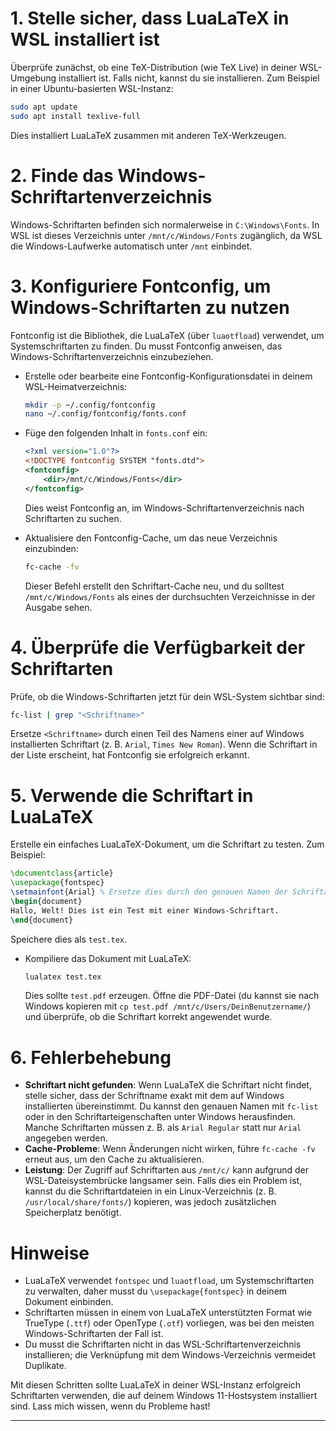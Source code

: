 # 1. Stelle sicher, dass LuaLaTeX in WSL installiert ist

Überprüfe zunächst, ob eine TeX-Distribution (wie TeX Live) in deiner WSL-Umgebung installiert ist. Falls nicht, kannst du sie installieren. Zum Beispiel in einer Ubuntu-basierten WSL-Instanz:

~~~bash
sudo apt update
sudo apt install texlive-full
~~~

Dies installiert LuaLaTeX zusammen mit anderen TeX-Werkzeugen.

# 2. Finde das Windows-Schriftartenverzeichnis

Windows-Schriftarten befinden sich normalerweise in `C:\Windows\Fonts`. In WSL ist dieses Verzeichnis unter `/mnt/c/Windows/Fonts` zugänglich, da WSL die Windows-Laufwerke automatisch unter `/mnt` einbindet.

# 3. Konfiguriere Fontconfig, um Windows-Schriftarten zu nutzen

Fontconfig ist die Bibliothek, die LuaLaTeX (über `luaotfload`) verwendet, um Systemschriftarten zu finden. Du musst Fontconfig anweisen, das Windows-Schriftartenverzeichnis einzubeziehen.

- Erstelle oder bearbeite eine Fontconfig-Konfigurationsdatei in deinem WSL-Heimatverzeichnis:

  ~~~bash
  mkdir -p ~/.config/fontconfig
  nano ~/.config/fontconfig/fonts.conf
  ~~~

- Füge den folgenden Inhalt in `fonts.conf` ein:

  ~~~xml
  <?xml version="1.0"?>
  <!DOCTYPE fontconfig SYSTEM "fonts.dtd">
  <fontconfig>
      <dir>/mnt/c/Windows/Fonts</dir>
  </fontconfig>
  ~~~

  Dies weist Fontconfig an, im Windows-Schriftartenverzeichnis nach Schriftarten zu suchen.

- Aktualisiere den Fontconfig-Cache, um das neue Verzeichnis einzubinden:

  ~~~bash
  fc-cache -fv
  ~~~

  Dieser Befehl erstellt den Schriftart-Cache neu, und du solltest `/mnt/c/Windows/Fonts` als eines der durchsuchten Verzeichnisse in der Ausgabe sehen.

# 4. Überprüfe die Verfügbarkeit der Schriftarten

Prüfe, ob die Windows-Schriftarten jetzt für dein WSL-System sichtbar sind:

~~~bash
fc-list | grep "<Schriftname>"
~~~

Ersetze `<Schriftname>` durch einen Teil des Namens einer auf Windows installierten Schriftart (z. B. `Arial`, `Times New Roman`). Wenn die Schriftart in der Liste erscheint, hat Fontconfig sie erfolgreich erkannt.

# 5. Verwende die Schriftart in LuaLaTeX

Erstelle ein einfaches LuaLaTeX-Dokument, um die Schriftart zu testen. Zum Beispiel:

~~~latex
\documentclass{article}
\usepackage{fontspec}
\setmainfont{Arial} % Ersetze dies durch den genauen Namen der Schriftart, wie sie auf Windows installiert ist
\begin{document}
Hallo, Welt! Dies ist ein Test mit einer Windows-Schriftart.
\end{document}
~~~

Speichere dies als `test.tex`.

- Kompiliere das Dokument mit LuaLaTeX:

  ~~~bash
  lualatex test.tex
  ~~~

  Dies sollte `test.pdf` erzeugen. Öffne die PDF-Datei (du kannst sie nach Windows kopieren mit `cp test.pdf /mnt/c/Users/DeinBenutzername/`) und überprüfe, ob die Schriftart korrekt angewendet wurde.

# 6. Fehlerbehebung

- **Schriftart nicht gefunden**: Wenn LuaLaTeX die Schriftart nicht findet, stelle sicher, dass der Schriftname exakt mit dem auf Windows installierten übereinstimmt. Du kannst den genauen Namen mit `fc-list` oder in den Schriftarteigenschaften unter Windows herausfinden. Manche Schriftarten müssen z. B. als `Arial Regular` statt nur `Arial` angegeben werden.
- **Cache-Probleme**: Wenn Änderungen nicht wirken, führe `fc-cache -fv` erneut aus, um den Cache zu aktualisieren.
- **Leistung**: Der Zugriff auf Schriftarten aus `/mnt/c/` kann aufgrund der WSL-Dateisystembrücke langsamer sein. Falls dies ein Problem ist, kannst du die Schriftartdateien in ein Linux-Verzeichnis (z. B. `/usr/local/share/fonts/`) kopieren, was jedoch zusätzlichen Speicherplatz benötigt.

# Hinweise

- LuaLaTeX verwendet `fontspec` und `luaotfload`, um Systemschriftarten zu verwalten, daher musst du `\usepackage{fontspec}` in deinem Dokument einbinden.
- Schriftarten müssen in einem von LuaLaTeX unterstützten Format wie TrueType (`.ttf`) oder OpenType (`.otf`) vorliegen, was bei den meisten Windows-Schriftarten der Fall ist.
- Du musst die Schriftarten nicht in das WSL-Schriftartenverzeichnis installieren; die Verknüpfung mit dem Windows-Verzeichnis vermeidet Duplikate.

Mit diesen Schritten sollte LuaLaTeX in deiner WSL-Instanz erfolgreich Schriftarten verwenden, die auf deinem Windows 11-Hostsystem installiert sind. Lass mich wissen, wenn du Probleme hast!

--- 



